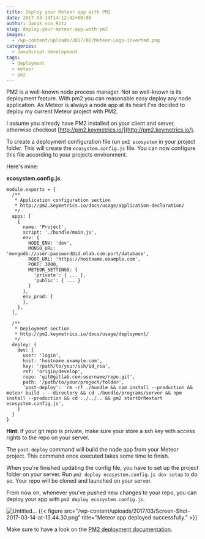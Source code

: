 ```yaml
---
title: Deploy your Meteor app with PM2
date: 2017-03-14T14:12:42+00:00
author: Janik von Rotz
slug: deploy-your-meteor-app-with-pm2
images:
  - /wp-content/uploads/2017/02/Meteor-Logo-inverted.png
categories:
  - JavaScript development
tags:
  - deployment
  - meteor
  - pm2
---
```

PM2 is a well-known node process manager. Not so well-known is its deployment feature. With pm2 you can reasonable easy deploy any node application. As Meteor is always a node app at its heart I've decided to deploy my current Meteor project with PM2.
<!--more-->
I assume you already have PM2 installed on your client and server, otherwise checkout [http://pm2.keymetrics.io/](http://pm2.keymetrics.io/).

To create a deployment configuration file run `pm2 ecosystem` in your project folder. This will create the `ecosystem.config.js` file. You can now configure this file according to your projects environment.

Here's mine:

**ecosystem.config.js**

```
module.exports = {
  /**
   * Application configuration section
   * http://pm2.keymetrics.io/docs/usage/application-declaration/
   */
  apps: [
    {
      name: 'Project',
      script: './bundle/main.js',
      env: {
        NODE_ENV: 'dev',
        MONGO_URL: 'mongodb://user:password@id.mlab.com:port/database',
        ROOT_URL: 'https://hostname.example.com',
        PORT: 3000,
        METEOR_SETTINGS: {
          'private': { ... },
          'public': { ... }
        }
      },
      env_prod: {
      },
    },
  ],

  /**
   * Deployment section
   * http://pm2.keymetrics.io/docs/usage/deployment/
   */
  deploy: {
    dev: {
      user: 'login',
      host: 'hostname.example.com',
      key: '/path/to/your/ssh/id_rsa',
      ref: 'origin/develop',
      repo: 'git@gitlab.com:username/repo.git',
      path: '/path/to/your/project/folder',
      'post-deploy': 'rm -rf ./bundle && npm install --production && meteor build . --directory && cd ./bundle/programs/server && npm install --production && cd ../../.. && pm2 startOrRestart ecosystem.config.js',
    }
  }
}
```

**Hint**: If your git repo is private, make sure your store a ssh key with access rights to the repo on your server.

The `post-deploy` command will build the node app from your Meteor project. This command once executed takes some time to finish.

When you're finished updating the config file, you have to set up the project folder on your server.
Run `pm2 deploy ecosystem.config.js dev setup` to do so. Your repo will be cloned and launched on your server.

From now on, whenever you've pushed new changes to your repo, you can deploy your app with `pm2 deploy ecosystem.config.js`.

![Untitled](/wp-content/uploads/2017/03/Screen-Shot-2017-03-14-at-13.44.04.png)...
{{< figure src="/wp-content/uploads/2017/03/Screen-Shot-2017-03-14-at-13.44.30.png" title="Meteor app deployed successfully." >}}

Make sure to have a look on the [PM2 deployment documentation](http://pm2.keymetrics.io/docs/usage/deployment/). 


